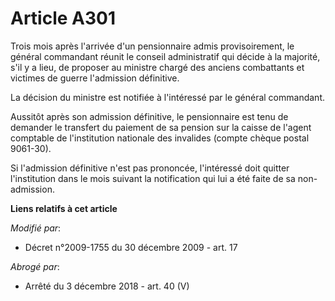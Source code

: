 # Article A301

Trois mois après l'arrivée d'un pensionnaire admis provisoirement, le général commandant réunit le conseil administratif qui
décide à la majorité, s'il y a lieu, de proposer au       ministre chargé des anciens combattants et victimes de guerre
l'admission définitive. 

La décision du ministre est notifiée à l'intéressé par le général commandant. 

Aussitôt après son admission définitive, le pensionnaire est tenu de demander le transfert du paiement de sa pension sur la
caisse de l'agent comptable de l'institution nationale des invalides (compte chèque postal 9061-30). 

Si l'admission définitive n'est pas prononcée, l'intéressé doit quitter l'institution dans le mois suivant la notification
qui lui a été faite de sa non-admission.

**Liens relatifs à cet article**

_Modifié par_:

  - Décret n°2009-1755 du 30 décembre 2009 - art. 17

_Abrogé par_:

  - Arrêté du 3 décembre 2018 - art. 40 (V)
